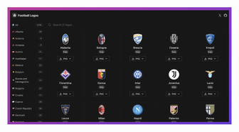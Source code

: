 <div align="center">
<a href="https://github.com/Leo4815162342/football-logos">
<img src="screenshot.png">
</a>
<p></p>
</div>